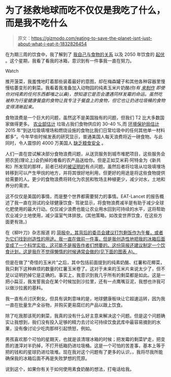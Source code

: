 # 为了拯救地球而吃不仅仅是我吃了什么，而是我不吃什么

> 原文：<https://gizmodo.com/eating-to-save-the-planet-isnt-just-about-what-i-eat-it-1832826454>

在为期三周的饮食中，我了解到了 [我自己与食物的关系](https://earther.gizmodo.com/i-can-t-eat-much-meat-on-the-planetary-health-diet-but-1832653091) 以及 2050 年饮食的 [起伏](https://earther.gizmodo.com/i-followed-the-planetary-health-diet-during-a-week-of-f-1832464856) 。这个星期，我看了看我的冰箱，意识到有一件事我一直在努力。

Watch

推开菠菜，我羞愧地盯着那些装着最好的意图，却在梅森罐子和其他各种容器里慢慢枯萎变形的剩菜。我看着我准备加入动物园的纯素玉米片奶酪(你*有 [来制作](https://www.101cookbooks.com/ultimate-vegan-nachos-recipe/) 即使你对纯素的任何东西都嗤之以鼻)，想知道它是否会遭遇同样发霉的命运。虽然吃被称为行星健康餐盘的食物让我专注于餐盘上的食物，但它也让扔进垃圾桶的食物变得清晰起来。*

食物浪费是一个巨大的问题，虽然这不是美国独有的问题，但我们 T2 比大多数国家做得更多。 [农业部估计](https://www.usda.gov/oce/foodwaste/faqs.htm) 垃圾占我们食物供应的 30-40 %,而 [环境保护局估计](https://www.epa.gov/sustainable-management-food/united-states-2030-food-loss-and-waste-reduction-goal)2015 年“到达垃圾填埋场和燃烧设施的食物比我们日常垃圾中的任何其他单一材料都多”。今年早些时候发表的研究显示，普通美国人每天浪费将近一磅食物。与此同时，令人震惊的 4000 万美国人 [缺乏粮食安全](https://www.ers.usda.gov/topics/food-nutrition-assistance/food-security-in-the-us/key-statistics-graphics.aspx) 。

人们一直在尝试解决部分食物浪费问题，从送货服务到城市堆肥项目，这些服务会把农民(理论上)会扔掉的难看的农产品送给你。但是正如艾米莉·阿特金为《新共和》所发现的那样，前者已经的[被证明的](https://newrepublic.com/article/152596/hungry-harvest-box-ugly-produce-help-planet-or-hurt-it)有点问题。虽然后者将垃圾从垃圾填埋场转移到可以产生甲烷的地方，并将其很好地利用，但更好的用途是将这些食物提供给需要的人。更少的食物浪费将转化为农民和牧场主种植更少，减少对水，土地和养分的需求。

这不仅仅是美国的事情，而是整个世界都需要努力的事情。EAT-Lancet 的报告概述了我一直在测试的全球健康饮食- 驾驶显示，将食物浪费减半是有助于减少全球化肥使用的最大行动。仅仅减少浪费也能让农业用水回到可持续的水平，这将帮助农业减少土地使用，减少温室气体排放。(其他策略，如改变世界饮食，在这些方面更有效。)

在《柳叶刀》杂志报道 的 [简报中，其背后的委员会建议打包剩饭作为午餐，或者为它们找到创造性的用途。我一直在做前一件事，但是我创造性地把我的冰箱后面变成了一个科学实验，这可能不是报告作者们想要的。这份简报还建议制定一个饮食计划，这是我在不觉得懒惰的时候通常会做的(见下面的图表 A)。](https://eatforum.org/lancet-commission/everyone/)

但是在做了“奇怪的玉米片”之后，其中包括前面提到的纯素奶酪、红薯和花椰菜，我只剩下这种麻烦的数量的红薯玉米卷了。这对于未来的玉米片来说太少了，但不足以证明扔掉它是正确的。事实上，我意识到我几乎所有的剩菜都是如此。这是一把小扁豆，我发誓我会在某个时候加到沙拉里，还有一点鹰嘴豆泥，我想也许我可以做沙拉酱的基料。

我一直有点讨厌剩女。但具有讽刺意味的是，地球健康板块让它超速运转，因为我一直在批量生产全谷物，并购买更易腐烂的产品以跟上饮食。

除了吃我那该死的剩菜，我真的没有什么好主意来解决这个问题。但是这个问题确实让我想到，我们没有投入足够的精力去讨论可持续饮食武库中最容易摘到的水果，没有像讨论少吃肉那样引起愤怒，例如。

男孩喜欢那个可怕的星期天，也就是该清理冰箱的时候；把发霉的剩菜铲走，把变质的渣滓对半扔掉，不打开纸箱扔进垃圾桶。这是一个可怕的苦差事，基本上等于把的钱和的星球扔进垃圾堆。现在我对这个问题有了更多的认识，，我将尽我所能确保我的冰箱后面不再是失败梦想的荒原。

说到这个，如果你有关于如何使用素食奶酪的想法，打电话给我。